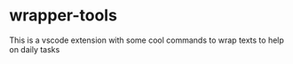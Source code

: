# wrapper-tools

This is a vscode extension with some cool commands to wrap texts to help on daily tasks
